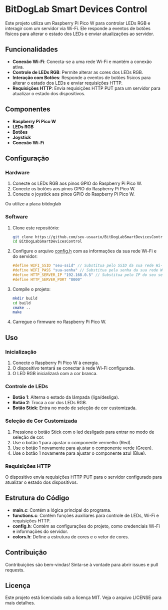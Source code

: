 # BitDogLab Smart Devices Control

Este projeto utiliza um Raspberry Pi Pico W para controlar LEDs RGB e interagir com um servidor via Wi-Fi. Ele responde a eventos de botões físicos para alterar o estado dos LEDs e enviar atualizações ao servidor.

## Funcionalidades

- **Conexão Wi-Fi**: Conecta-se a uma rede Wi-Fi e mantém a conexão ativa.
- **Controle de LEDs RGB**: Permite alterar as cores dos LEDs RGB.
- **Interação com Botões**: Responde a eventos de botões físicos para alterar o estado dos LEDs e enviar requisições HTTP.
- **Requisições HTTP**: Envia requisições HTTP PUT para um servidor para atualizar o estado dos dispositivos.

## Componentes

- **Raspberry Pi Pico W**
- **LEDs RGB**
- **Botões**
- **Joystick**
- **Conexão Wi-Fi**

## Configuração

### Hardware

1. Conecte os LEDs RGB aos pinos GPIO do Raspberry Pi Pico W.
2. Conecte os botões aos pinos GPIO do Raspberry Pi Pico W.
3. Conecte o joystick aos pinos GPIO do Raspberry Pi Pico W.

Ou utilize a placa bitdoglab

### Software

1. Clone este repositório:
    ```sh
    git clone https://github.com/seu-usuario/BitDogLabSmartDevicesControl.git
    cd BitDogLabSmartDevicesControl
    ```

2. Configure o arquivo [config.h](http://_vscodecontentref_/0) com as informações da sua rede Wi-Fi e do servidor:
    ```c
    #define WIFI_SSID "seu-ssid" // Substitua pelo SSID da sua rede Wi-Fi
    #define WIFI_PASS "sua-senha" // Substitua pela senha da sua rede Wi-Fi
    #define HTTP_SERVER_IP "192.168.0.5" // Substitua pelo IP do seu servidor
    #define HTTP_SERVER_PORT "8000"
    ```

3. Compile o projeto:
    ```sh
    mkdir build
    cd build
    cmake ..
    make
    ```

4. Carregue o firmware no Raspberry Pi Pico W.

## Uso

### Inicialização

1. Conecte o Raspberry Pi Pico W à energia.
2. O dispositivo tentará se conectar à rede Wi-Fi configurada.
3. O LED RGB inicializará com a cor branca.

### Controle de LEDs

- **Botão 1**: Alterna o estado da lâmpada (liga/desliga).
- **Botão 2**: Troca a cor dos LEDs RGB.
- **Botão Stick**: Entra no modo de seleção de cor customizada.

### Seleção de Cor Customizada

1. Pressione o botão Stick com o led desligado para entrar no modo de seleção de cor.
2. Use o botão 1 para ajustar o componente vermelho (Red).
3. Use o botão 1 novamente para ajustar o componente verde (Green).
4. Use o botão 1 novamente para ajustar o componente azul (Blue).

### Requisições HTTP

O dispositivo envia requisições HTTP PUT para o servidor configurado para atualizar o estado dos dispositivos.

## Estrutura do Código

- **main.c**: Contém a lógica principal do programa.
- **functions.c**: Contém funções auxiliares para controle de LEDs, Wi-Fi e requisições HTTP.
- **config.h**: Contém as configurações do projeto, como credenciais Wi-Fi e informações do servidor.
- **colors.h**: Define a estrutura de cores e o vetor de cores.

## Contribuição

Contribuições são bem-vindas! Sinta-se à vontade para abrir issues e pull requests.

## Licença

Este projeto está licenciado sob a licença MIT. Veja o arquivo LICENSE para mais detalhes.
